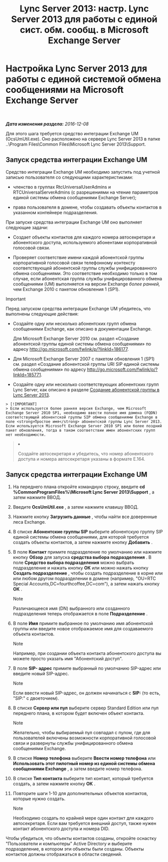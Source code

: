 ﻿---
title: "Lync Server 2013: настр. Lync Server 2013 для работы с единой сист. обм. сообщ. в Microsoft Exchange Server"
TOCTitle: Настройка Lync Server 2013 для работы с единой системой обмена сообщениями на Microsoft Exchange Server
ms:assetid: 1098ae4d-f57f-44f3-804e-39889d9fc14e
ms:mtpsurl: https://technet.microsoft.com/ru-ru/library/Gg398193(v=OCS.15)
ms:contentKeyID: 49308971
ms.date: 12/10/2016
mtps_version: v=OCS.15
ms.translationtype: HT
---

# Настройка Lync Server 2013 для работы с единой системой обмена сообщениями на Microsoft Exchange Server

 

_**Дата изменения раздела:** 2016-12-08_

Для этого шага требуется средство интеграции Exchange UM (OcsUmUtil.exe). Оно расположено на сервере Lync Server 2013 в папке ..\\Program Files\\Common Files\\Microsoft Lync Server 2013\\Support.

## Запуск средства интеграции Exchange UM

Средство интеграции Exchange UM необходимо запустить под учетной записью пользователя со следующими характеристиками:

  - членство в группах RtcUniversalUserAdmins и RTCUniversalServerAdmins (с разрешениями на чтение параметров единой системы обмена сообщениями Exchange Server);

  - права пользователя в домене, чтобы создавать объекты контактов в указанном контейнере подразделения.

При запуске средства интеграции Exchange UM оно выполняет следующие задачи:

  - Создает объекты контактов для каждого номера автосекретаря и абонентского доступа, используемого абонентами корпоративной голосовой связи.

  - Проверяет соответствие имени каждой абонентской группы корпоративной голосовой связи телефонному контексту соответствующей абонентской группы службы унифицированного обмена сообщениями. Это соответствие необходимо только в том случае, если абонентская группа службы унифицированного обмена сообщениями (UM) выполняется на версии Exchange *более ранней,* чем Exchange 2010 с пакетом обновления 1 (SP1).

> [!IMPORTANT]
> <p>Перед запуском средства интеграции Exchange UM убедитесь, что выполнены следующие действия:<ul><li><p>Создайте одну или несколько абонентских групп обмена сообщениями Exchange, как описано в документации Exchange.</p>
> <p>Для Microsoft Exchange Server 2010 см. раздел «Создание абонентской группы единой системы обмена сообщениями» по адресу <a href="http://go.microsoft.com/fwlink/p/?linkid=186177">http://go.microsoft.com/fwlink/p/?linkId=186177</a>.</p>
> <li><p>Для Microsoft Exchange Server 2007 с пакетом обновления 1 (SP1) см. раздел «Создание абонентской группы URI SIP единой системы обмена сообщениями» по адресу <a href="http://go.microsoft.com/fwlink/p/?linkid=185771">http://go.microsoft.com/fwlink/p/?linkId=185771</a>.</p></li>
> <li><p>Создайте одну или несколько соответствующих абонентских групп Lync Server, как описано в разделе <a href="lync-server-2013-create-a-dial-plan.md">Создание абонентской группы в Lync Server 2013</a>.</p>
    > [!IMPORTANT]  
    > Если используется более ранняя версия Exchange, чем Microsoft Exchange Server 2010 SP1, необходимо ввести полное имя домена (FQDN) соответствующей абонентской группы SIP обмена сообщениями Exchange в поле <strong>Простое имя</strong> абонентской группы Lync Server 2013. Если используется Microsoft Exchange Server 2010 SP1 или более поздний пакет обновления, тогда в таком соответствии имен абонентских групп нет необходимости.
> </li>
> <li>
> <p>Создайте автосекретаря и убедитесь, что номер абонентского доступа и номера автосекретаря указаны в формате E.164.</p></li></ul></td>

## Запуск средства интеграции Exchange UM

1.  На переднего плана откройте командную строку, введите **cd %CommonProgramFiles%\\Microsoft Lync Server 2013\\Support** , а затем нажмите ВВОД.

2.  Введите **OcsUmUtil.exe** , а затем нажмите клавишу ВВОД.

3.  Нажмите кнопку **Загрузить данные** , чтобы найти все доверенные леса Exchange.

4.  В списке **Абонентские группы SIP** выберите абонентскую группу SIP единой системы обмена сообщениями, для которой требуется создать объекты контактов, а затем нажмите кнопку **Добавить** .

5.  В поле **Контакт** примите подразделение по умолчанию или нажмите кнопку **Обзор** для запуска **средства выбора подразделения** . В поле **Средство выбора подразделения** можно выбрать подразделение и нажать кнопку **ОК** или можно нажать кнопку **Создать подразделение** , чтобы создать подразделение в корне или или любом другом подразделении в домене (например, "OU=RTC Special Accounts,DC=fourthcoffee,DC=com"), а затем нажать кнопку **ОК** .
    
    > [!NOTE]  
    > Различающееся имя (DN) выбранного или созданного подразделения теперь отображается в поле <strong>Подразделение</strong> .

6.  В поле **Имя** примите выбранное по умолчанию имя абонентской группы или введите новое отображаемое имя для создаваемого объекта контактов.
    
    > [!NOTE]  
    > Например, при создании объекта контакта абонентского доступа вы можете просто указать имя &quot;Абонентский доступ&quot;.

7.  В поле **SIP- адрес** примите выбранный по умолчанию SIP-адрес или введите новый SIP-адрес.
    
    > [!NOTE]  
    > Если ввести новый SIP-адрес, он должен начинаться с <strong>SIP:</strong> (то есть, &quot;SIP:&quot; с двоеточием).

8.  В списке **Сервер или пул** выберите сервер Standard Edition или пул переднего плана, в котором будет включен объект контакта.
    
    > [!NOTE]  
    > Желательно, чтобы выбираемый пул совпадал с пулом, где для пользователей включены возможности корпоративной голосовой связи и развернуты службы унифицированного обмена сообщениями Exchange.

9.  В списке **Номер телефона** выберите **Ввести номер телефона** или **Использовать этот пилотный номер из единой системы обмена сообщениями Exchange** , а затем введите номер телефона.

10. В списке **Тип контакта** выберите тип контакт, который требуется создать, а затем нажмите кнопку **ОК** .

11. Повторите шаги 1-10 для дополнительных объектов контактов, которые нужно создать.
    
    > [!NOTE]  
    > Необходимо создать по крайней мере один контакт для каждого автосекретаря. Если вам требуется внешний доступ, также нужен контакт абонентского доступа и номера DID.

Чтобы убедиться, что объекты контактов созданы, откройте оснастку "Пользователи и компьютеры" Active Directory и выберите подразделение, в котором эти объекты были созданы. Объекты контактов должны отображаться в области сведений.

